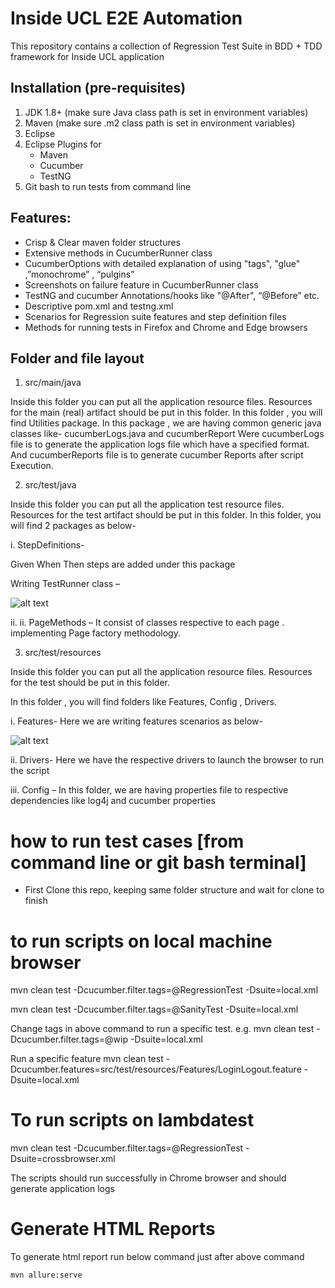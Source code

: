 
# Inside UCL E2E Automation

This repository contains a collection of Regression Test Suite in BDD + TDD framework for Inside UCL application

## Installation (pre-requisites)

1. JDK 1.8+ (make sure Java class path is set in environment variables)
2. Maven (make sure .m2 class path is set in environment variables)
3. Eclipse
4. Eclipse Plugins for
   - Maven
   - Cucumber
   - TestNG
5. Git bash to run tests from command line


## Features:

- Crisp & Clear maven folder structures
- Extensive methods in CucumberRunner class
- CucumberOptions with detailed explanation of using "tags", "glue" ,”monochrome” , “pulgins”
- Screenshots on failure feature in CucumberRunner class
- TestNG and cucumber Annotations/hooks like "@After", “@Before” etc.
- Descriptive pom.xml and testng.xml
- Scenarios for Regression suite features and step definition files
- Methods for running tests in Firefox and Chrome and Edge browsers


## Folder and file layout

1. src/main/java

  Inside this folder you can put all the application resource files. Resources for the main (real) artifact should be put in this folder.
  In this folder , you will find Utilities package. In this package , we are having common generic java classes like- cucumberLogs.java and cucumberReport
  Were cucumberLogs file is to generate the application logs file which have a specified format.
  And cucumberReports file is to generate cucumber Reports after script Execution.

2. src/test/java

  Inside this folder you can put all the application test resource files. Resources for the test artifact should be put in this folder.
  In this folder, you will find 2 packages as below-

i. StepDefinitions-

   Given When Then steps are added under this package

Writing TestRunner class –

![alt text](https://git.automation.ucl.ac.uk/sits-integration/UCL-e2e-AutomationTest/-/blob/dev/TESTRUNNER.png)

ii. ii. PageMethods – It consist of classes respective to each page . implementing Page factory methodology.

3. src/test/resources

Inside this folder you can put all the application resource files. Resources for the test  should be put in this folder.

In this folder , you will find folders like Features, Config , Drivers.

i. Features-  Here we are writing features scenarios as below-

![alt text](https://git.automation.ucl.ac.uk/sits-integration/UCL-e2e-AutomationTest/-/blob/dev/FEATURE.png)

ii. Drivers- Here we have the respective drivers to launch the browser to run the script

iii. Config – In this folder, we are having properties file to respective dependencies like log4j and cucumber properties

# how to run test cases [from command line or git bash terminal]

- First Clone this repo, keeping same folder structure and wait for clone to finish

# to run scripts on local machine browser
   mvn clean test -Dcucumber.filter.tags=@RegressionTest -Dsuite=local.xml

   mvn clean test -Dcucumber.filter.tags=@SanityTest -Dsuite=local.xml

  Change tags in above command to run a specific test. e.g.
   mvn clean test -Dcucumber.filter.tags=@wip -Dsuite=local.xml

  Run a specific feature
   mvn clean test -Dcucumber.features=src/test/resources/Features/LoginLogout.feature -Dsuite=local.xml

# To run scripts on lambdatest

   mvn clean test -Dcucumber.filter.tags=@RegressionTest -Dsuite=crossbrowser.xml

  The scripts should run successfully in Chrome browser and should generate application logs

# Generate HTML Reports
   To generate html report run below command just after above command

    mvn allure:serve
